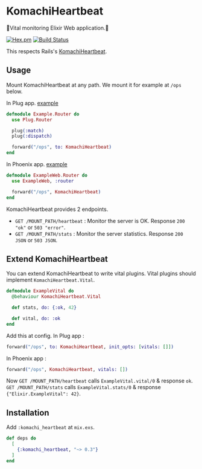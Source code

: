 KomachiHeartbeat
==
🚅Vital monitoring Elixir Web application.🚄

[![Hex.pm](https://img.shields.io/hexpm/v/komachi_heartbeat.svg)](https://hex.pm/packages/komachi_heartbeat)
[![Build Status](https://travis-ci.org/ne-sachirou/ex_komachi_heartbeat.svg?branch=master)](https://travis-ci.org/ne-sachirou/ex_komachi_heartbeat)

This respects Rails's [KomachiHeartbeat](https://rubygems.org/gems/komachi_heartbeat).

Usage
--
Mount KomachiHeartbeat at any path. We mount it for example at `/ops` below.

In Plug app. [example][Plug example]

```elixir
defmodule Example.Router do
  use Plug.Router

  plug(:match)
  plug(:dispatch)

  forward("/ops", to: KomachiHeartbeat)
end
```

In Phoenix app. [example][Phoenix example]

```elixir
defmodule ExampleWeb.Router do
  use ExampleWeb, :router

  forward("/ops", KomachiHeartbeat)
end
```

KomachiHeartbeat provides 2 endpoints.

* `GET /MOUNT_PATH/heartbeat` : Monitor the server is OK. Response `200 "ok"` or `503 "error"`.
* `GET /MOUNT_PATH/stats` : Monitor the server statistics. Response `200 JSON` or `503 JSON`.

## Extend KomachiHeartbeat
You can extend KomachiHeartbeat to write vital plugins. Vital plugins should implement `KomachiHeartbeat.Vital`.

```elixir
defmodule ExampleVital do
  @behaviour KomachiHeartbeat.Vital

  def stats, do: {:ok, 42}

  def vital, do: :ok
end
```

Add this at config. In Plug app :

```elixir
forward("/ops", to: KomachiHeartbeat, init_opts: [vitals: []])
```

In Phoenix app :

```elixir
forward("/ops", KomachiHeartbeat, vitals: [])
```

Now `GET /MOUNT_PATH/heartbeat` calls `ExampleVital.vital/0` & response `ok`.
`GET /MOUNT_PATH/stats` calls `ExampleVital.stats/0` & response `{"Elixir.ExampleVital": 42}`.

Installation
--
Add `:komachi_heartbeat` at `mix.exs`.

```elixir
def deps do
  [
    {:komachi_heartbeat, "~> 0.3"}
  ]
end
```

[Plug example]: https://github.com/ne-sachirou/ex_komachi_heartbeat/tree/master/examples/plug_example
[Phoenix example]: https://github.com/ne-sachirou/ex_komachi_heartbeat/tree/master/examples/phx_example

